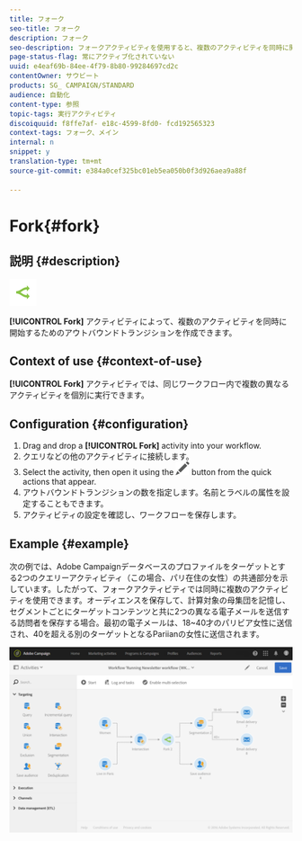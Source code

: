 ```yaml
---
title: フォーク
seo-title: フォーク
description: フォーク
seo-description: フォークアクティビティを使用すると、複数のアクティビティを同時に開始するためにアウトバウンドトランジションを作成できます。
page-status-flag: 常にアクティブ化されていない
uuid: e4eaf69b-84ee-4f79-8b80-99284697cd2c
contentOwner: サウビート
products: SG_ CAMPAIGN/STANDARD
audience: 自動化
content-type: 参照
topic-tags: 実行アクティビティ
discoiquuid: f8ffe7af- e18c-4599-8fd0- fcd192565323
context-tags: フォーク、メイン
internal: n
snippet: y
translation-type: tm+mt
source-git-commit: e384a0cef325bc01eb5ea050b0f3d926aea9a88f

---
```



# Fork{#fork}

## 説明 {#description}

![](assets/fork.png)

**[!UICONTROL Fork]** アクティビティによって、複数のアクティビティを同時に開始するためのアウトバウンドトランジションを作成できます。

## Context of use {#context-of-use}

**[!UICONTROL Fork]** アクティビティでは、同じワークフロー内で複数の異なるアクティビティを個別に実行できます。

## Configuration {#configuration}

1. Drag and drop a **[!UICONTROL Fork]** activity into your workflow.
1. クエリなどの他のアクティビティに接続します。
1. Select the activity, then open it using the ![](assets/edit_darkgrey-24px.png) button from the quick actions that appear.
1. アウトバウンドトランジションの数を指定します。名前とラベルの属性を設定することもできます。
1. アクティビティの設定を確認し、ワークフローを保存します。

## Example {#example}

次の例では、Adobe Campaignデータベースのプロファイルをターゲットとする2つのクエリーアクティビティ（この場合、パリ在住の女性）の共通部分を示しています。したがって、フォークアクティビティでは同時に複数のアクティビティを使用できます。オーディエンスを保存して、計算対象の母集団を記憶し、セグメントごとにターゲットコンテンツと共に2つの異なる電子メールを送信する訪問者を保存する場合。最初の電子メールは、18~40才のパリビア女性に送信され、40を超える別のターゲットとなるPariianの女性に送信されます。

![](assets/wkf_fork_example.png)

